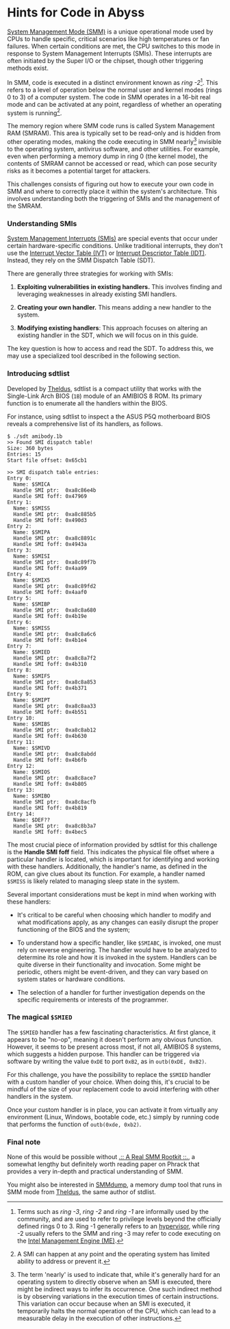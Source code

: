 # Hints for Code in Abyss

[System Management Mode (SMM)] is a unique operational mode used by CPUs to
handle specific, critical scenarios like high temperatures or fan failures.
When certain conditions are met, the CPU switches to this mode in response to
System Management Interrupts (SMIs). These interrupts are often initiated by
the Super I/O or the chipset, though other triggering methods exist.

In SMM, code is executed in a distinct environment known as _ring -2_[^r2].
This refers to a level of operation below the normal user and kernel modes
(rings 0 to 3) of a computer system. The code in SMM operates in a 16-bit real
mode and can be activated at any point, regardless of whether an operating
system is running[^b4].

The memory region where SMM code runs is called System Management RAM (SMRAM).
This area is typically set to be read-only and is hidden from other operating
modes, making the code executing in SMM nearly[^nearly] invisible to the
operating system, antivirus software, and other utilities. For example, even
when performing a memory dump in ring 0 (the kernel mode), the contents of
SMRAM cannot be accessed or read, which can pose security risks as it becomes a
potential target for attackers.

This challenges consists of figuring out how to execute your own code in SMM
and where to correctly place it within the system's architecture. This involves
understanding both the triggering of SMIs and the management of the SMRAM.

[^r2]: Terms such as _ring -3_, _ring -2_ and _ring -1_ are informally used by
the community, and are used to refer to privilege levels beyond the officially
defined rings 0 to 3. Ring -1 generally refers to an [hypervisor], while ring
-2 usually refers to the SMM and ring -3 may refer to code executing on the
[Intel Management Engine (ME)]. 

[^b4]: A SMI can happen at any point and the operating system has limited
ability to address or prevent it.

[^nearly]: The term 'nearly' is used to indicate that, while it's generally
hard for an operating system to directly observe when an SMI is executed, there
might be indirect ways to infer its occurrence. One such indirect method is by
observing variations in the execution times of certain instructions. This
variation can occur because when an SMI is executed, it temporarily halts the
normal operation of the CPU, which can lead to a measurable delay in the
execution of other instructions.


### Understanding SMIs

[System Management Interrupts (SMIs)] are special events that occur under
certain hardware-specific conditions. Unlike traditional interrupts, they don't
use the [Interrupt Vector Table (IVT)] or [Interrupt Descriptor Table (IDT)].
Instead, they rely on the SMM Dispatch Table (SDT).

There are generally three strategies for working with SMIs:

1. **Exploiting vulnerabilities in existing handlers.** This involves finding
   and leveraging weaknesses in already existing SMI handlers.

2. **Creating your own handler.** This means adding a new handler to the
   system.

3. **Modifying existing handlers**: This approach focuses on altering an
   existing handler in the SDT, which we will focus on in this guide.

The key question is how to access and read the SDT. To address this, we
may use a specialized tool described in the following section.

### Introducing sdtlist

Developed by [Theldus], sdtlist is a compact utility that works with the
Single-Link Arch BIOS (`1B`) module of an AMIBIOS 8 ROM. Its primary function
is to enumerate all the handlers within the BIOS.

For instance, using sdtlist to inspect a the ASUS P5Q motherboard BIOS reveals
a comprehensive list of its handlers, as follows.

```text
$ ./sdt amibody.1b 
>> Found SMI dispatch table!
Size: 360 bytes
Entries: 15
Start file offset: 0x65cb1

>> SMI dispatch table entries:
Entry 0:
  Name: $SMICA
  Handle SMI ptr:  0xa8c86e4b
  Handle SMI foff: 0x47969
Entry 1:
  Name: $SMISS
  Handle SMI ptr:  0xa8c885b5
  Handle SMI foff: 0x490d3
Entry 2:
  Name: $SMIPA
  Handle SMI ptr:  0xa8c8891c
  Handle SMI foff: 0x4943a
Entry 3:
  Name: $SMISI
  Handle SMI ptr:  0xa8c89f7b
  Handle SMI foff: 0x4aa99
Entry 4:
  Name: $SMIX5
  Handle SMI ptr:  0xa8c89fd2
  Handle SMI foff: 0x4aaf0
Entry 5:
  Name: $SMIBP
  Handle SMI ptr:  0xa8c8a680
  Handle SMI foff: 0x4b19e
Entry 6:
  Name: $SMISS
  Handle SMI ptr:  0xa8c8a6c6
  Handle SMI foff: 0x4b1e4
Entry 7:
  Name: $SMIED
  Handle SMI ptr:  0xa8c8a7f2
  Handle SMI foff: 0x4b310
Entry 8:
  Name: $SMIFS
  Handle SMI ptr:  0xa8c8a853
  Handle SMI foff: 0x4b371
Entry 9:
  Name: $SMIPT
  Handle SMI ptr:  0xa8c8aa33
  Handle SMI foff: 0x4b551
Entry 10:
  Name: $SMIBS
  Handle SMI ptr:  0xa8c8ab12
  Handle SMI foff: 0x4b630
Entry 11:
  Name: $SMIVD
  Handle SMI ptr:  0xa8c8abdd
  Handle SMI foff: 0x4b6fb
Entry 12:
  Name: $SMIOS
  Handle SMI ptr:  0xa8c8ace7
  Handle SMI foff: 0x4b805
Entry 13:
  Name: $SMIBO
  Handle SMI ptr:  0xa8c8acfb
  Handle SMI foff: 0x4b819
Entry 14:
  Name: $DEF??
  Handle SMI ptr:  0xa8c8b3a7
  Handle SMI foff: 0x4bec5
```

The most crucial piece of information provided by sdtlist for this challenge is
the **Handle SMI foff** field. This indicates the physical file offset where a
particular handler is located, which is important for identifying and working
with these handlers. Additionally, the handler's name, as defined in the ROM,
can give clues about its function. For example, a handler named `$SMISS` is
likely related to managing sleep state in the system.

Several important considerations must be kept in mind when working with these
handlers:

- It's critical to be careful when choosing which handler to modify and what
  modifications apply, as any changes can easily disrupt the proper functioning
  of the BIOS and the system;

- To understand how a specific handler, like `$SMIABC`, is invoked, one must
  rely on reverse engineering. The handler would have to be analyzed to
  determine its role and how it is invoked in the system. Handlers can be quite
  diverse in their functionality and invocation. Some might be periodic, others
  might be event-driven, and they can vary based on system states or hardware
  conditions.

- The selection of a handler for further investigation depends on the specific
  requirements or interests of the programmer.

### The magical `$SMIED`

The `$SMIED` handler has a few fascinating characteristics. At first glance, it
appears to be "no-op", meaning it doesn't perform any obvious function.
However, it seems to be present across most, if not all, AMIBIOS 8 systems,
which suggests a hidden purpose. This handler can be triggered via software by
writing the value `0xDE` to port `0xB2`, as in `outb(0xDE, 0xB2)`.

For this challenge, you have the possibility to replace the `$SMIED` handler
with a custom handler of your choice. When doing this, it's crucial to be
mindful of the size of your replacement code to avoid interfering with other
handlers in the system.

Once your custom handler is in place, you can activate it from virtually any
environment (Linux, Windows, bootable code, etc.) simply by running code that
performs the function of `outb(0xde, 0xb2)`.

### Final note

None of this would be possible without [.:: A Real SMM Rootkit ::.], a somewhat
lengthy but definitely worth reading paper on Phrack that provides a very
in-depth and practical understanding of SMM.

You might also be interested in [SMMdump], a memory dump tool that runs in 
SMM mode from [Theldus], the same author of stdlist.

[.:: A Real SMM Rootkit ::.]: http://phrack.org/issues/66/11.html
[hypervisor]: https://en.wikipedia.org/wiki/Hypervisor
[Intel Management Engine (ME)]: https://en.wikipedia.org/wiki/Intel_Management_Engine
[Interrupt Descriptor Table (IDT)]: https://wiki.osdev.org/Interrupt_Descriptor_Table
[Interrupt Vector Table (IVT)]: https://wiki.osdev.org/Interrupt_Vector_Table
[SMMdump]: https://www.youtube.com/watch?v=gKA7HqrUtc8
[System Management Interrupts (SMIs)]: https://wiki.osdev.org/System_Management_Mode#Triggering_SMM
[System Management Mode (SMM)]: https://wiki.osdev.org/System_Management_Mode
[Theldus]: https://github.com/Theldus